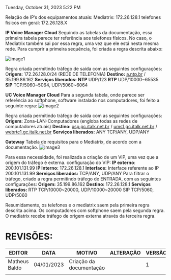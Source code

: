 
Tuesday, October 31, 2023
5:22 PM

Relação de IP’s dos equipamentos atuais:
Mediatrix: 172.26.128.1
telefones físicos em geral: 172.26.128.X

**IP Voice Manager Cloud**
Seguindo as tabelas da documentação, essa primeira tabela parece ter referência aos telefones físicos. No caso, o Mediatrix também sai por essa regra, uma vez que ele está nesta mesma rede. Para cumprir a primeira sequência, foi criada a regra descrita abaixo:

![image1](../../../_resources/image1-35.png)

Regra criada permitindo tráfego de saída com as seguintes configurações:
O**rigem:** 172.26.128.0/24 (REDE DE TELEFONIA)
**Destino:** [a.ntp.br](http://a.ntp.br) / 35.199.86.162
**Serviços liberados:**
**NTP** UDP/123
**RTP** UDP/10000~65535
**SIP** TCP/5060~5064, UDP/5060~6064

**UC Voice Manager Cloud**
Para a segunda tabela, onde parece ser referência ao softphone, software instalado nos computadores, foi feito a seguinte regra:
![image2](../../../_resources/image2-17.png)

Regra criada permitindo tráfego de saída com as seguintes configurações:
**Origem:** Zona-LAN-Computadores (engloba todas as redes de computadores atuais)
**Destino:** [xsp.gc.italk.net.br](http://xsp.gc.italk.net.br) / [ums1.gc.italk.net.br](http://ums1.gc.italk.net.br) / [webrtc1.gc.italk.net.br](http://webrtc1.gc.italk.net.br)
**Serviços liberados:**
ANY TCP/ANY, UDP/ANY

**Gateway**
Tabela de requisitos para o Mediatrix, de acordo com a documentação.
![image3](../../../_resources/image3-9.png)

Para essa necessidade, foi realizada a criação de um VIP, uma vez que a origem do tráfego é externa.
configuração do VIP:
**IP externo**: 200.101.131.99
**IP Interno:** 172.26.128.1
**Interface:** Interface referente ao IP 200.101.131.99
**Serviços liberados:**
TCP/ANY, UDP/ANY
Para filtrar o tráfego, criado a regra permitindo tráfego de ENTRADA, com as seguintes configurações:
**Origem:** 35.199.86.162
**Destino:** 172.26.128.1
**Serviços liberados:**
RTP TCP/10000~20000, UDP/10000~20000
SIP TCP/5060, UDP/5060

Resumidamente, os telefones e o mediatrix saem pela primeira regra descrita acima.
Os computadores com softphone saem pela segunda regra.
O mediatrix recebe tráfego de origem externa através da terceira regra.

# REVISÕES:
| EDITOR        | DATA       | MOTIVO                  | ALTERAÇÃO | VERSÃO |
|---------------|------------|-------------------------|-----------|--------|
| Matheus Baldo | 04/01/2023 | Criação da documentação |          | 1      |
|              |           |                        |          |       |

